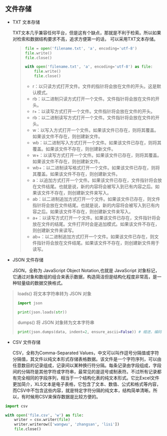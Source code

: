 ## 文件存储



+ TXT 文本存储

  TXT文本几乎兼容任何平台，但是这有个缺点，那就是不利于检索。所以如果对检索和数据结构要求不高，追求方便第一的话， 可以采用TXT文本存储。
  
  
  
  > ```python
  > file = open('filename.txt', 'a', encoding='utf-8')
  > file.write()
  > file.close()
  > 
  > with open('filename.txt', 'a', encoding='utf-8') as file:
  >     file.write()
  >     file.close()
  > ```
  >
  > + r：以只读方式打开文件。文件的指针将会放在文件的开头。这是默认模式。
  > + rb：以二进制只读方式打开一个文件。文件指针将会放在文件的开头。
  > + r+：以读写方式打开一个文件。文件指针将会放在文件的开头。
  > + rb：以二进制读写方式打开一个文件。文件指针将会放在文件的开头。
  > + w：以写入方式打开一个文件。如果该文件已存在，则将其覆盖。如果该文件不存在，则创建新文件。
  > + wb：以二进制写入方式打开一个文件。如果该文件已存在，则将其覆盖。如果该文件不存在，则创建新文件。
  > + w+：以读写方式打开一个文件。如果该文件已存在，则将其覆盖。如果该文件不存在，则创建新文件。
  > + wb+：以二进制读写格式打开一个文件。如果该文件已存在，则将其覆盖。如果该文件不存在，则创建新文件。
  > + a：以追加方式打开一个文件。如果该文件已存在，文件指针将会放在文件结尾。也就是说，新的内容将会被写入到已有内容之后。如果该文件不存在，则创建新文件来写入。
  > + ab：以二进制追加方式打开一个文件。如果该文件已存在，则文件指针将会放在文件结尾。也就是说，新的内容将会被写入到已有内容之后。如果该文件不存在，则创建新文件来写入。
  > + a+：以读写方式打开一个文件。如果该文件已存在，文件指针将会放在文件的结尾。文件打开时会是追加模式。如果该文件不存在，则创建新文件来读写。
  > + ab+：以二进制追加方式打开一个文件。如果该文件已存在，则文件指针将会放在文件结尾。如果该文件不存在，则创建新文件用于读写。



+ JSON 文件存储

  JSON，全称为 JavaScript Object Notation,也就是 JavaScript 对象标记，它通过对象和数组的组合来表示数据，构造简洁但是结构化程度非常高，是一种轻量级的数据交换格式。

> loads() 将文本字符串转为 JSON 对象
>
> ```python
> import json
> 
> print(json.loads(str))
> ```
>
> dumps() 将 JSON 对象转为文本字符串
>
> ```python
> print(json.dumps(data, indent=2, ensure_ascii=False)) # 缩进，编码
> ```



+ CSV 文件存储

  CSV，全称为Comma-Separated Values，中文可以叫作逗号分隔值或字符分隔值，其文件以纯文本形式存储表格数据。该文件是一个字符序列，可以由任意数目的记录组成，记录间以某种换行符分隔。每条记录由字段组成，字段间的分隔符是其他字符或字符串，最常见的是逗号或制表符。不过所有记录都有完全相同的字段序列，相当于一个结构化表的纯文本形式。它比Excel文件更加简介，XLS文本是电子表格，它包含了文本、数值、公式和格式等内容，而CSV中不包含这些内容，就是特定字符分隔的纯文本，结构简单清晰。所以，有时候用CSV来保存数据是比较方便的。

```python
import csv

with open('file.csv', 'w') as file:
    writer = csv.writer(file)
    writer.writerow(['wangwu', 'zhangsan', 'lisi'])
    file.close()
```













